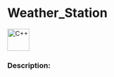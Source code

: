 # Weather_Station

<div align="left">
<img src="https://cdn.jsdelivr.net/gh/devicons/devicon@latest/icons/cplusplus/cplusplus-original.svg" height="50px" alt="C++" />  
      
</div>



### Description: